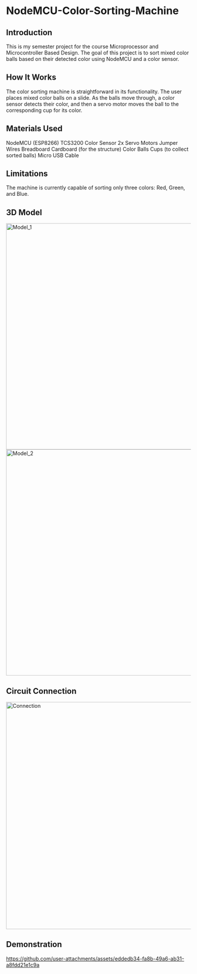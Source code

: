 # NodeMCU-Color-Sorting-Machine

## Introduction
This is my semester project for the course Microprocessor and Microcontroller Based Design. The goal of this project is to sort mixed color balls based on their detected color using NodeMCU and a color sensor.

## How It Works
The color sorting machine is straightforward in its functionality. The user places mixed color balls on a slide. As the balls move through, a color sensor detects their color, and then a servo motor moves the ball to the corresponding cup for its color.

## Materials Used
NodeMCU (ESP8266)
TCS3200 Color Sensor
2x Servo Motors
Jumper Wires
Breadboard
Cardboard (for the structure)
Color Balls
Cups (to collect sorted balls)
Micro USB Cable

## Limitations
The machine is currently capable of sorting only three colors: Red, Green, and Blue.

## 3D Model
<img width="617" alt="Model_1" src="https://github.com/user-attachments/assets/b8135ce1-8672-460d-95ee-1cf12e22ee03">
<img width="617" alt="Model_2" src="https://github.com/user-attachments/assets/312577cb-35a2-4112-b6e5-7e6ed42eab15">

## Circuit Connection
<img width="620" alt="Connection" src="https://github.com/user-attachments/assets/3bfaabe2-001c-4499-bd8e-125afaf2899c">

## Demonstration
https://github.com/user-attachments/assets/eddedb34-fa8b-49a6-ab31-a8fdd21e1c9a


